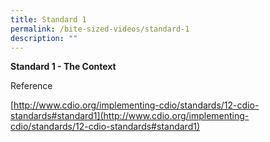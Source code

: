 ```yaml
---
title: Standard 1
permalink: /bite-sized-videos/standard-1
description: ""
---
```

**Standard 1 - The Context**


Reference


[http://www.cdio.org/implementing-cdio/standards/12-cdio-standards#standard1](http://www.cdio.org/implementing-cdio/standards/12-cdio-standards#standard1)